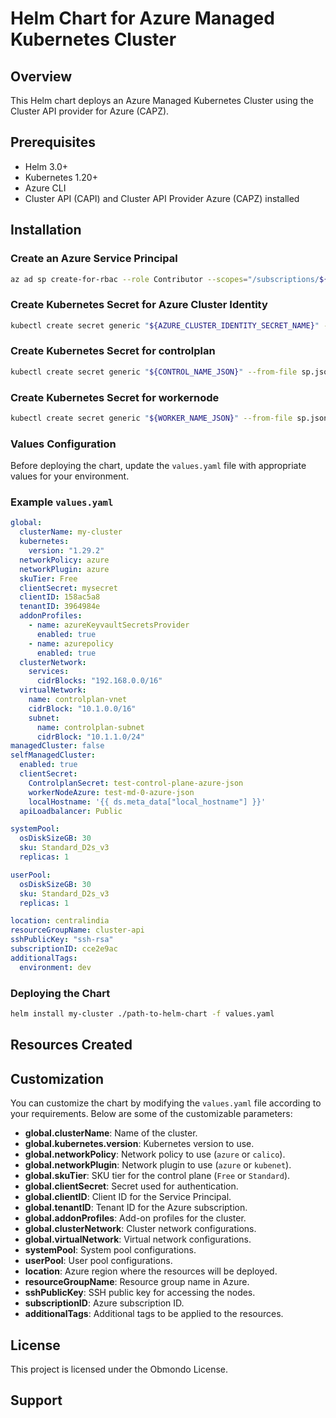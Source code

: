 # Helm Chart for Azure Managed Kubernetes Cluster

## Overview

This Helm chart deploys an Azure Managed Kubernetes Cluster using the Cluster API provider for Azure (CAPZ).
## Prerequisites

- Helm 3.0+
- Kubernetes 1.20+
- Azure CLI
- Cluster API (CAPI) and Cluster API Provider Azure (CAPZ) installed

## Installation

### Create an Azure Service Principal

```sh
az ad sp create-for-rbac --role Contributor --scopes="/subscriptions/${AZURE_SUBSCRIPTION_ID}" --sdk-auth > sp.json
```

### Create Kubernetes Secret for Azure Cluster Identity

```sh
kubectl create secret generic "${AZURE_CLUSTER_IDENTITY_SECRET_NAME}" --from-literal=clientSecret="${AZURE_CLIENT_SECRET}"
```
### Create Kubernetes Secret for controlplan

```sh
kubectl create secret generic "${CONTROL_NAME_JSON}" --from-file sp.json -n capz-system
```

### Create Kubernetes Secret for workernode

```sh
kubectl create secret generic "${WORKER_NAME_JSON}" --from-file sp.json -n capz-system
```

### Values Configuration

Before deploying the chart, update the `values.yaml` file with appropriate values for your environment.

### Example `values.yaml`

```yaml
global:
  clusterName: my-cluster
  kubernetes:
    version: "1.29.2"
  networkPolicy: azure
  networkPlugin: azure
  skuTier: Free
  clientSecret: mysecret
  clientID: 158ac5a8
  tenantID: 3964984e
  addonProfiles:
    - name: azureKeyvaultSecretsProvider
      enabled: true
    - name: azurepolicy
      enabled: true
  clusterNetwork:
    services:
      cidrBlocks: "192.168.0.0/16"
  virtualNetwork: 
    name: controlplan-vnet
    cidrBlock: "10.1.0.0/16"
    subnet:
      name: controlplan-subnet
      cidrBlock: "10.1.1.0/24"
managedCluster: false
selfManagedCluster:
  enabled: true
  clientSecret:
    ControlplanSecret: test-control-plane-azure-json
    workerNodeAzure: test-md-0-azure-json
    localHostname: '{{ ds.meta_data["local_hostname"] }}'
  apiLoadbalancer: Public

systemPool:
  osDiskSizeGB: 30
  sku: Standard_D2s_v3
  replicas: 1

userPool:
  osDiskSizeGB: 30
  sku: Standard_D2s_v3
  replicas: 1

location: centralindia
resourceGroupName: cluster-api
sshPublicKey: "ssh-rsa"
subscriptionID: cce2e9ac
additionalTags:
  environment: dev
```

### Deploying the Chart

```sh
helm install my-cluster ./path-to-helm-chart -f values.yaml
```

## Resources Created


## Customization

You can customize the chart by modifying the `values.yaml` file according to your requirements. Below are some of the customizable parameters:

- **global.clusterName**: Name of the cluster.
- **global.kubernetes.version**: Kubernetes version to use.
- **global.networkPolicy**: Network policy to use (`azure` or `calico`).
- **global.networkPlugin**: Network plugin to use (`azure` or `kubenet`).
- **global.skuTier**: SKU tier for the control plane (`Free` or `Standard`).
- **global.clientSecret**: Secret used for authentication.
- **global.clientID**: Client ID for the Service Principal.
- **global.tenantID**: Tenant ID for the Azure subscription.
- **global.addonProfiles**: Add-on profiles for the cluster.
- **global.clusterNetwork**: Cluster network configurations.
- **global.virtualNetwork**: Virtual network configurations.
- **systemPool**: System pool configurations.
- **userPool**: User pool configurations.
- **location**: Azure region where the resources will be deployed.
- **resourceGroupName**: Resource group name in Azure.
- **sshPublicKey**: SSH public key for accessing the nodes.
- **subscriptionID**: Azure subscription ID.
- **additionalTags**: Additional tags to be applied to the resources.

## License

This project is licensed under the Obmondo License.

## Support


